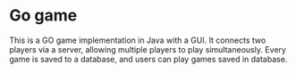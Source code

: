 # Go game
 This is a GO game implementation in Java with a GUI. It connects two players via a server, allowing multiple players to play simultaneously. Every game is saved to a database, and users can play games saved in database.
